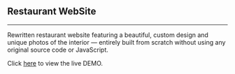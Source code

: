 ## Restaurant WebSite

---

Rewritten restaurant website featuring a beautiful, custom design and unique photos of the interior — entirely built from scratch without using any original source code or JavaScript.

Click [here](https://rouhi438.github.io/RemadeLayouts/RestaurantWebPage) to view the live DEMO.
